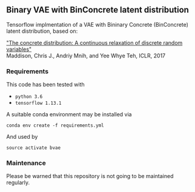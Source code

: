 ##  Binary VAE with BinConcrete latent distribution

Tensorflow implmentation of a VAE with Bininary Concrete (BinConcrete) latent distribution, based on:

["The concrete distribution: A continuous relaxation of discrete random variables"](https://arxiv.org/pdf/1611.00712.pdf)  
Maddison, Chris J., Andriy Mnih, and Yee Whye Teh, ICLR, 2017

### Requirements

This code has been tested with
-   `python 3.6`
-   `tensorflow 1.13.1` 

A suitable conda environment may be installed via
	
	conda env create -f requirements.yml 	
	
And used by

	source activate bvae

### Maintenance

Please be warned that this repository is not going to be maintained regularly.
